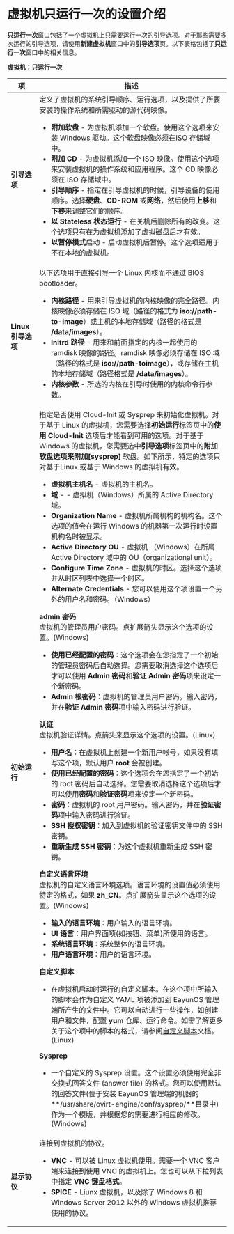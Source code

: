 # 虚拟机只运行一次的设置介绍

**只运行一次**窗口包括了一个虚拟机上只需要运行一次的引导选项。对于那些需要多次运行的引导选项，请使用**新建虚拟机**窗口中的**引导选项**页。以下表格包括了**只运行一次**窗口中的相关信息。

**虚拟机：只运行一次**

| **项** | **描述** |
| ------ | -------- |
| **引导选项** | 定义了虚拟机的系统引导顺序、运行选项，以及提供了所要安装的操作系统和所需驱动的源代码映像。<ul><li>**附加软盘** - 为虚拟机添加一个软盘。使用这个选项来安装 Windows 驱动。这个软盘映像必须在ISO 存储域中。</li><li>**附加 CD** - 为虚拟机添加一个 ISO 映像。使用这个选项来安装虚拟机的操作系统和应用程序。这个 CD 映像必须在 ISO 存储域中。</li><li>**引导顺序** - 指定在引导虚拟机的时候，引导设备的使用顺序。选择**硬盘**、**CD-ROM** 或**网络**，然后使用**上移**和**下移**来调整它们的顺序。</li><li>**以 Stateless 状态运行** - 在关机后删除所有的改变。这个选项只有在为虚拟机添加了虚拟磁盘后才有效。</li><li>**以暂停模式**启动 - 启动虚拟机后暂停。这个选项适用于不在本地的虚拟机。</li></ul> | 
| **Linux 引导选项** | 以下选项用于直接引导一个 Linux 内核而不通过 BIOS bootloader。<ul><li>**内核路径** - 用来引导虚拟机的内核映像的完全路径。内核映像必须存储在 ISO 域（路径的格式为 **iso://path-to-image**）或主机的本地存储域（路径的格式是 **/data/images**）。</li><li>**initrd 路径** - 用来和前面指定的内核一起使用的 ramdisk 映像的路径。ramdisk 映像必须存储在 ISO 域（路径的格式是 **iso://path-toimage**），或存储在主机的本地存储域（路径格式是 **/data/images**）。</li><li>**内核参数** - 所选的内核在引导时使用的内核命令行参数。</li></ul> |
| **初始运行** | 指定是否使用 Cloud-Init 或 Sysprep 来初始化虚拟机。对于基于 Linux 的虚拟机，您需要选择**初始运行**标签页中的**使用 Cloud-Init** 选项后才能看到可用的选项。对于基于 Windows 的虚拟机，您需要选中**引导选项**标签页中的**附加软盘选项来附加[sysprep]** 软盘。如下所示，特定的选项只对基于Linux 或基于 Windows 的虚拟机有效。<ul><li>**虚拟机主机名** - 虚拟机的主机名。</li><li>**域** - - 虚拟机（Windows）所属的 Active Directory 域。</li><li>**Organization Name** - 虚拟机所属机构的机构名。这个选项的值会在运行 Windows 的机器第一次运行时设置机构名时被显示。</li><li>**Active Directory OU** - 虚拟机 （Windows）在所属 Active Directory 域中的 OU（organizational unit）。</li><li>**Configure Time Zone** - 虚拟机的时区。选择这个选项并从时区列表中选择一个时区。</li><li>**Alternate Credentials** - 您可以使用这个项设置一个另外的用户名和密码。（Windows）</li></ul>**admin 密码**<br/>虚拟机的管理员用户密码。点扩展箭头显示这个选项的设置。(Windows)<ul><li>**使用已经配置的密码**：这个选项会在您指定了一个初始的管理员密码后自动选择。您需要取消选择这个选项后才可以使用 **Admin 密码**和**验证 Admin 密码**项来设定一个新密码。</li><li>**Admin 根密码**：虚拟机的管理员用户密码。输入密码，并在**验证 Admin 密码**项中输入密码进行验证。</li></ul>**认证**<br/>虚拟机验证详情。点箭头来显示这个选项的设置。(Linux)<ul><li>**用户名**：在虚拟机上创建一个新用户帐号，如果没有填写这个项，默认用户 **root** 会被创建。</li><li>**使用已经配置的密码**：这个选项会在您指定了一个初始的 root 密码后自动选择。您需要取消选择这个选项后才可以使用**密码**和**验证密码**项来设定一个新密码。</li><li>**密码**：虚拟机的 root 用户密码。输入密码，并在**验证密码**项中输入密码进行验证。</li><li>**SSH 授权密钥**：加入到虚拟机的验证密钥文件中的 SSH 密钥。</li><li>**重新生成 SSH 密钥**：为这个虚拟机重新生成 SSH 密钥。</li></ul>**自定义语言环境**<br/>虚拟机的自定义语言环境选项。语言环境的设置值必须使用特定的格式，如果 **zh_CN**。点扩展箭头显示这个选项的设置。(Windows)<ul><li>**输入的语言环境**：用户输入的语言环境。</li><li>**UI 语言**：用户界面项(如按钮、菜单)所使用的语言。</li><li>**系统语言环境**：系统整体的语言环境。</li><li>**用户语言环境**：用户的语言环境。</li></ul>**自定义脚本**<ul><li>在虚拟机启动时运行的自定义脚本。在这个项中所输入的脚本会作为自定义 YAML 项被添加到 EayunOS 管理端所产生的文件中。它可以自动进行一些操作，如创建用户和文件，配置 **yum** 仓库、运行命令。如需了解更多关于这个项中的脚本的格式，请参阅[自定义脚本](http://www.ocselected.org/wiki/分类:OVirt特性/Features/vm-init-persistent#自定义脚本)文档。(Linux)</li></ul>**Sysprep**<ul><li>一个自定义的 Sysprep 设置。这个设置必须使用完全非交换式回答文件 (answer file) 的格式。您可以使用默认的回答文件(位于安装 EayunOS 管理端的机器的 **/usr/share/ovirt-engine/conf/sysprep/**目录中)作为一个模版，并根据您的需要进行相应的修改。(Windows)</li></ul>|
| **显示协议** | 连接到虚拟机的协议。<ul><li>**VNC** - 可以被 Linux 虚拟机使用。需要一个 VNC 客户端来连接到使用 VNC 的虚拟机上。您也可以从下拉列表中指定 **VNC 键盘格式**。</li><li>**SPICE** - Liunx 虚拟机，以及除了 Windows 8 和 Windows Server 2012 以外的 Windows 虚拟机推荐使用的协议。</li></ul> |
